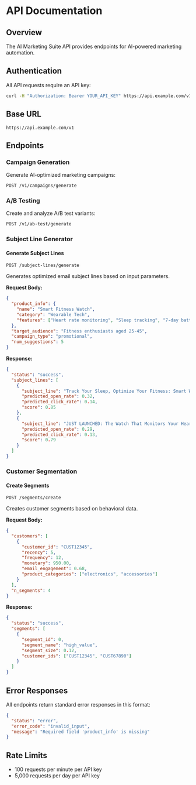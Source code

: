 # API Documentation

## Overview

The AI Marketing Suite API provides endpoints for AI-powered marketing automation.

## Authentication

All API requests require an API key:

```bash
curl -H "Authorization: Bearer YOUR_API_KEY" https://api.example.com/v1/campaigns
```

## Base URL

```
https://api.example.com/v1
```

## Endpoints

### Campaign Generation

Generate AI-optimized marketing campaigns:

```bash
POST /v1/campaigns/generate
```

### A/B Testing

Create and analyze A/B test variants:

```bash
POST /v1/ab-test/generate
```

### Subject Line Generator

#### Generate Subject Lines

```
POST /subject-lines/generate
```

Generates optimized email subject lines based on input parameters.

**Request Body:**

```json
{
  "product_info": {
    "name": "Smart Fitness Watch",
    "category": "Wearable Tech",
    "features": ["Heart rate monitoring", "Sleep tracking", "7-day battery"]
  },
  "target_audience": "Fitness enthusiasts aged 25-45",
  "campaign_type": "promotional",
  "num_suggestions": 5
}
```

**Response:**

```json
{
  "status": "success",
  "subject_lines": [
    {
      "subject_line": "Track Your Sleep, Optimize Your Fitness: Smart Watch Sale 🔥",
      "predicted_open_rate": 0.32,
      "predicted_click_rate": 0.14,
      "score": 0.85
    },
    {
      "subject_line": "JUST LAUNCHED: The Watch That Monitors Your Heart 24/7",
      "predicted_open_rate": 0.29,
      "predicted_click_rate": 0.13,
      "score": 0.79
    }
  ]
}
```

### Customer Segmentation

#### Create Segments

```
POST /segments/create
```

Creates customer segments based on behavioral data.

**Request Body:**

```json
{
  "customers": [
    {
      "customer_id": "CUST12345",
      "recency": 5,
      "frequency": 12,
      "monetary": 950.00,
      "email_engagement": 0.68,
      "product_categories": ["electronics", "accessories"]
    }
  ],
  "n_segments": 4
}
```

**Response:**

```json
{
  "status": "success",
  "segments": [
    {
      "segment_id": 0,
      "segment_name": "high_value",
      "segment_size": 0.12,
      "customer_ids": ["CUST12345", "CUST67890"]
    }
  ]
}
```

## Error Responses

All endpoints return standard error responses in this format:

```json
{
  "status": "error",
  "error_code": "invalid_input",
  "message": "Required field 'product_info' is missing"
}
```

## Rate Limits

- 100 requests per minute per API key
- 5,000 requests per day per API key 